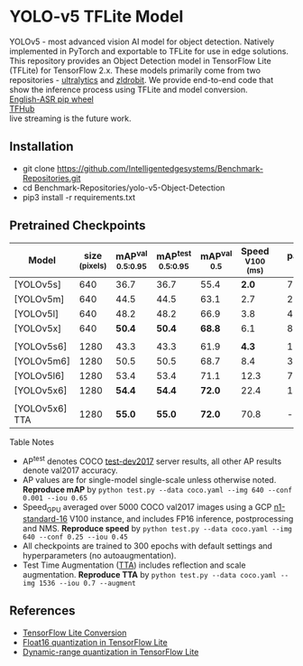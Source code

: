 # YOLO-v5 TFLite Model

YOLOv5 - most advanced vision AI model for object detection. Natively implemented in PyTorch and exportable to TFLite for use in edge solutions. This repository provides an Object Detection model in TensorFlow Lite (TFLite) for TensorFlow 2.x. These models primarily come from two repositories - [ultralytics](https://github.com/ultralytics/yolov5) and [zldrobit](https://github.com/zldrobit/yolov5). We provide end-to-end code that show the inference process using TFLite and model conversion.\
[English-ASR pip wheel](https://pypi.org/project/english-asr/1.2/)\
[TFHub](https://tfhub.dev/neso613/lite-model/yolo-v5-tflite/tflite_model/1)\
live streaming is the future work.

## Installation
- git clone https://github.com/Intelligentedgesystems/Benchmark-Repositories.git
- cd Benchmark-Repositories/yolo-v5-Object-Detection
- pip3 install -r requirements.txt

## Pretrained Checkpoints

|Model |size<br><sup>(pixels) |mAP<sup>val<br>0.5:0.95 |mAP<sup>test<br>0.5:0.95 |mAP<sup>val<br>0.5 |Speed<br><sup>V100 (ms) | |params<br><sup>(M) |FLOPs<br><sup>640 (B)
|---            |---  |---      |---      |---      |---     |---|---   |---
|[YOLOv5s]      |640  |36.7     |36.7     |55.4     |**2.0** |   |7.3   |17.0
|[YOLOv5m]      |640  |44.5     |44.5     |63.1     |2.7     |   |21.4  |51.3
|[YOLOv5l]      |640  |48.2     |48.2     |66.9     |3.8     |   |47.0  |115.4
|[YOLOv5x]      |640  |**50.4** |**50.4** |**68.8** |6.1     |   |87.7  |218.8
|                       |     |         |         |         |        |   |      |
|[YOLOv5s6]     |1280 |43.3     |43.3     |61.9     |**4.3** |   |12.7  |17.4
|[YOLOv5m6]     |1280 |50.5     |50.5     |68.7     |8.4     |   |35.9  |52.4
|[YOLOv5l6]     |1280 |53.4     |53.4     |71.1     |12.3    |   |77.2  |117.7
|[YOLOv5x6]     |1280 |**54.4** |**54.4** |**72.0** |22.4    |   |141.8 |222.9
|                       |     |         |         |         |        |   |      |
|[YOLOv5x6]     TTA |1280 |**55.0** |**55.0** |**72.0** |70.8    |   |-     |-


  <summary>Table Notes</summary>
  
  * AP<sup>test</sup> denotes COCO [test-dev2017](http://cocodataset.org/#upload) server results, all other AP results denote val2017 accuracy.  
  * AP values are for single-model single-scale unless otherwise noted. **Reproduce mAP** by `python test.py --data coco.yaml --img 640 --conf 0.001 --iou 0.65`  
  * Speed<sub>GPU</sub> averaged over 5000 COCO val2017 images using a GCP [n1-standard-16](https://cloud.google.com/compute/docs/machine-types#n1_standard_machine_types) V100 instance, and includes FP16 inference, postprocessing and NMS. **Reproduce speed** by `python test.py --data coco.yaml --img 640 --conf 0.25 --iou 0.45`  
  * All checkpoints are trained to 300 epochs with default settings and hyperparameters (no autoaugmentation). 
  * Test Time Augmentation ([TTA](https://github.com/ultralytics/yolov5/issues/303)) includes reflection and scale augmentation. **Reproduce TTA** by `python test.py --data coco.yaml --img 1536 --iou 0.7 --augment`


## References
- [TensorFlow Lite Conversion](https://www.tensorflow.org/lite/convert)
- [Float16 quantization in TensorFlow Lite](https://www.tensorflow.org/lite/performance/post_training_float16_quant)
- [Dynamic-range quantization in TensorFlow Lite](https://www.tensorflow.org/lite/performance/post_training_quant)
